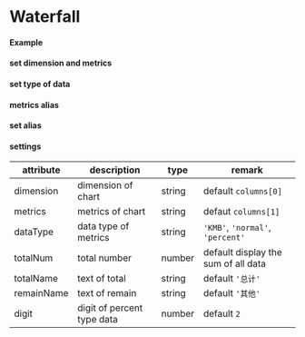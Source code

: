 # Waterfall

#### Example

<vuep template="#simple-waterfall"></vuep>

<script v-pre type="text/x-template" id="simple-waterfall">
<template>
  <ve-waterfall :data="chartData"></ve-waterfall>
</template>

<script>
  export default {
    data () {
      return {
        chartData: {
          columns: ['action', 'time'],
          rows: [
            { 'action': 'eat', 'time': 4 },
            { 'action': 'sleep', 'time': 10 },
            { 'action': 'learn', 'time': 5 }
          ]
        }
      }
    }
  }
</script>
</script>

#### set dimension and metrics

<vuep template="#set-metrics-dimension"></vuep>

<script v-pre type="text/x-template" id="set-metrics-dimension">
<template>
  <ve-waterfall :data="chartData" :settings="chartSettings"></ve-waterfall>
</template>

<script>
  export default {
    data () {
      this.chartSettings = {
        dimension: 'action',
        metrics: 'time'
      }
      return {
        chartData: {
          columns: ['action', 'time'],
          rows: [
            { 'action': 'eat', 'time': 4 },
            { 'action': 'sleep', 'time': 10 },
            { 'action': 'learn', 'time': 5 }
          ]
        }
      }
    }
  }
</script>
</script>

#### set type of data

<vuep template="#set-data-type"></vuep>

<script v-pre type="text/x-template" id="set-data-type">
<template>
  <ve-waterfall :data="chartData" :settings="chartSettings"></ve-waterfall>
</template>

<script>
  export default {
    data () {
      this.chartSettings = {
        "dataType": "percent"
      }
      return {
        chartData: {
          columns: ['action', 'time'],
          rows: [
            { 'action': 'eat', 'time': 0.1 },
            { 'action': 'sleep', 'time': 0.2 },
            { 'action': 'learn', 'time': 0.3 }
          ]
        }
      }
    }
  }
</script>
</script>

#### metrics alias

<vuep template="#change-metrics-name"></vuep>

<script v-pre type="text/x-template" id="change-metrics-name">
<template>
  <ve-waterfall :data="chartData" :settings="chartSettings"></ve-waterfall>
</template>

<script>
  export default {
    data () {
      this.chartSettings = {
        labelMap: {
          'time': 't'
        }
      }
      return {
        chartData: {
          columns: ['action', 'time'],
          rows: [
            { 'action': 'eat', 'time': 0.1 },
            { 'action': 'sleep', 'time': 0.2 },
            { 'action': 'learn', 'time': 0.3 }
          ]
        }
      }
    }
  }
</script>
</script>

#### set alias

<vuep template="#set-label"></vuep>

<script v-pre type="text/x-template" id="set-label">
<template>
  <ve-waterfall :data="chartData" :settings="chartSettings"></ve-waterfall>
</template>

<script>
  export default {
    data () {
      this.chartSettings = {
        totalNum: 24,
        totalName: 'timeAll',
        remainName: 'timeRemain'
      }
      return {
        chartData: {
          columns: ['action', 'time'],
          rows: [
            { 'action': 'eat', 'time': 4 },
            { 'action': 'sleep', 'time': 10 },
            { 'action': 'learn', 'time': 5 }
          ]
        }
      }
    }
  }
</script>
</script>

#### settings

| attribute | description | type | remark |
| --- | --- | --- | --- |
| dimension | dimension of chart | string | default `columns[0]` |
| metrics | metrics of chart | string | defaut `columns[1]` |
| dataType | data type of metrics | string | `'KMB'`, `'normal'`, `'percent'` |
| totalNum | total number | number | default display the sum of all data |
| totalName | text of total | string | default `'总计'` |
| remainName | text of remain | string | default `'其他'` |
| digit | digit of percent type data | number | default `2` |
